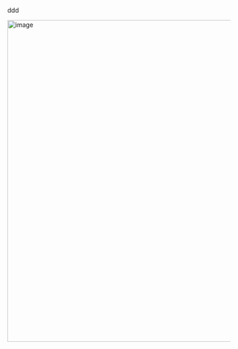 ddd

<img width="1852" height="727" alt="image" src="https://github.com/user-attachments/assets/285a930a-28e4-45b1-83f2-77093c403331" />
